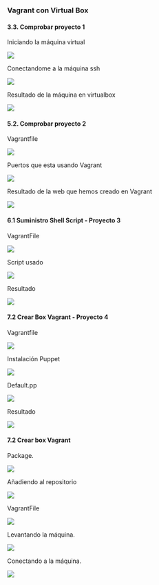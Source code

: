 ### Vagrant con Virtual Box

#### 3.3. Comprobar proyecto 1
Iniciando la máquina virtual

![](img/vagrant-p1-up.png)

Conectandome a la máquina ssh

![](img/vagrant-p1-ssh.png)

Resultado de la máquina en virtualbox

![](img/vagrant-p1-virtualbox.png)

#### 5.2. Comprobar proyecto 2
Vagrantfile

![](img/vagrant-p2-vagrantfile.png)

Puertos que esta usando Vagrant

![](img/vagrant-p2-puertos.png)

Resultado de la web que hemos creado en Vagrant

![](img/vagrant-p2-funciona.png)

#### 6.1 Suministro Shell Script - Proyecto 3
VagrantFile

![](img/vagrant-p3-vagrantfile.png)

Script usado

![](img/vagrant-p3-script.png)

Resultado

![](img/vagrant-p3-resultado.png)

#### 7.2 Crear Box Vagrant - Proyecto 4

Vagrantfile

![](img/vagrant-p4-vagrantfile.png)

Instalación Puppet

![](img/vagrant-p4-puppet_install.png)

Default.pp

![](img/vagrant-p4-default_pp.png)

Resultado

![](img/vagrant-p4-geany.png)

#### 7.2 Crear box Vagrant

Package.

![](img/vagrant-p5-package.png)

Añadiendo al repositorio

![](img/vagrant-p5-añadiendo_al_repositorio.png)

VagrantFile

![](img/vagrant-p5-vagrantfile.png)

Levantando la máquina.

![](img/vagrant-p5-instalacion.png)

Conectando a la máquina.

![](img/vagrant-p5-conectado.png)
